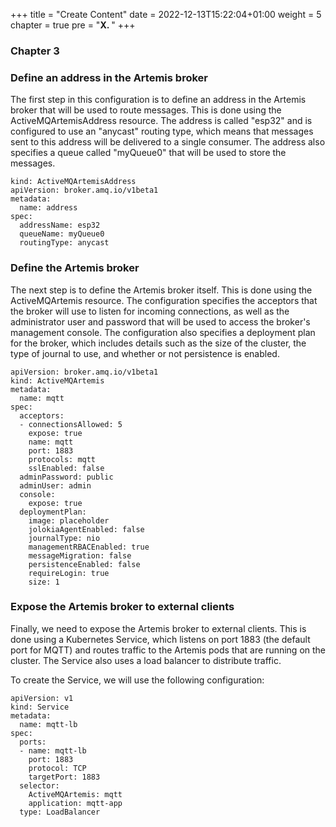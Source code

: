 +++
title = "Create Content"
date = 2022-12-13T15:22:04+01:00
weight = 5
chapter = true
pre = "<b>X. </b>"
+++

### Chapter 3


### Define an address in the Artemis broker

The first step in this configuration is to define an address in the Artemis broker that will be used to route messages. This is done using the ActiveMQArtemisAddress resource. The address is called "esp32" and is configured to use an "anycast" routing type, which means that messages sent to this address will be delivered to a single consumer. The address also specifies a queue called "myQueue0" that will be used to store the messages.

```shell
kind: ActiveMQArtemisAddress
apiVersion: broker.amq.io/v1beta1
metadata:
  name: address
spec:
  addressName: esp32
  queueName: myQueue0
  routingType: anycast
```

### Define the Artemis broker

The next step is to define the Artemis broker itself. This is done using the ActiveMQArtemis resource. The configuration specifies the acceptors that the broker will use to listen for incoming connections, as well as the administrator user and password that will be used to access the broker's management console. The configuration also specifies a deployment plan for the broker, which includes details such as the size of the cluster, the type of journal to use, and whether or not persistence is enabled.

```shell
apiVersion: broker.amq.io/v1beta1
kind: ActiveMQArtemis
metadata:
  name: mqtt
spec:
  acceptors:
  - connectionsAllowed: 5
    expose: true
    name: mqtt
    port: 1883
    protocols: mqtt
    sslEnabled: false
  adminPassword: public
  adminUser: admin
  console:
    expose: true
  deploymentPlan:
    image: placeholder
    jolokiaAgentEnabled: false
    journalType: nio
    managementRBACEnabled: true
    messageMigration: false
    persistenceEnabled: false
    requireLogin: true
    size: 1
```


### Expose the Artemis broker to external clients

Finally, we need to expose the Artemis broker to external clients. This is done using a Kubernetes Service, which listens on port 1883 (the default port for MQTT) and routes traffic to the Artemis pods that are running on the cluster. The Service also uses a load balancer to distribute traffic.

To create the Service, we will use the following configuration:

```shell
apiVersion: v1
kind: Service
metadata:
  name: mqtt-lb
spec:
  ports:
  - name: mqtt-lb
    port: 1883
    protocol: TCP
    targetPort: 1883
  selector:
    ActiveMQArtemis: mqtt
    application: mqtt-app
  type: LoadBalancer
```